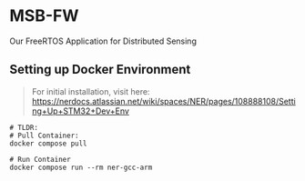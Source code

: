 # MSB-FW
Our FreeRTOS Application for Distributed Sensing

## Setting up Docker Environment
> For initial installation, visit here: https://nerdocs.atlassian.net/wiki/spaces/NER/pages/108888108/Setting+Up+STM32+Dev+Env

```
# TLDR:
# Pull Container:
docker compose pull

# Run Container
docker compose run --rm ner-gcc-arm
```

